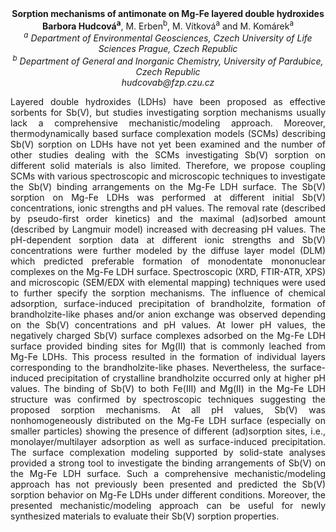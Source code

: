 <center><strong>Sorption mechanisms of antimonate on Mg-Fe layered double hydroxides</strong>

<center><strong>Barbora Hudcová<sup>a</sup></strong>, M. Erben<sup>b</sup>, M. Vítková<sup>a</sup> and M. Komárek<sup>a</sup>

<center><i><sup>a</sup> Department of Environmental Geosciences, Czech University of Life
Sciences Prague, Czech Republic</i>

<center><i><sup>b</sup> Department of General and Inorganic Chemistry, University of
Pardubice, Czech Republic</i>

<center><i>hudcovab@fzp.czu.cz</i>

<p style=text-align:justify>Layered double hydroxides (LDHs) have been proposed as effective
sorbents for Sb(V), but studies investigating sorption mechanisms
usually lack a comprehensive mechanistic/modeling approach. Moreover,
thermodynamically based surface complexation models (SCMs) describing
Sb(V) sorption on LDHs have not yet been examined and the number of
other studies dealing with the SCMs investigating Sb(V) sorption on
different solid materials is also limited. Therefore, we propose
coupling SCMs with various spectroscopic and microscopic techniques to
investigate the Sb(V) binding arrangements on the Mg-Fe LDH surface. The
Sb(V) sorption on Mg-Fe LDHs was performed at different initial Sb(V)
concentrations, ionic strengths and pH values. The removal rate
(described by pseudo-first order kinetics) and the maximal (ad)sorbed
amount (described by Langmuir model) increased with decreasing pH
values. The pH-dependent sorption data at different ionic strengths and
Sb(V) concentrations were further modeled by the diffuse layer model
(DLM) which predicted preferable formation of monodentate mononuclear
complexes on the Mg-Fe LDH surface. Spectroscopic (XRD, FTIR-ATR, XPS)
and microscopic (SEM/EDX with elemental mapping) techniques were used to
further specify the sorption mechanisms. The influence of chemical
adsorption, surface-induced precipitation of brandholzite, formation of
brandholzite-like phases and/or anion exchange was observed depending on
the Sb(V) concentrations and pH values. At lower pH values, the
negatively charged Sb(V) surface complexes adsorbed on the Mg-Fe LDH
surface provided binding sites for Mg(II) that is commonly leached from
Mg-Fe LDHs. This process resulted in the formation of individual layers
corresponding to the brandholzite-like phases. Nevertheless, the
surface-induced precipitation of crystalline brandholzite occurred only
at higher pH values. The binding of Sb(V) to both Fe(III) and Mg(II) in
the Mg-Fe LDH structure was confirmed by spectroscopic techniques
suggesting the proposed sorption mechanisms. At all pH values, Sb(V) was
nonhomogeneously distributed on the Mg-Fe LDH surface (especially on
smaller particles) showing the presence of different (ad)sorption sites,
i.e., monolayer/multilayer adsorption as well as surface-induced
precipitation. The surface complexation modeling supported by
solid-state analyses provided a strong tool to investigate the binding
arrangements of Sb(V) on the Mg-Fe LDH surface. Such a comprehensive
mechanistic/modeling approach has not previously been presented and
predicted the Sb(V) sorption behavior on Mg-Fe LDHs under different
conditions. Moreover, the presented mechanistic/modeling approach can be
useful for newly synthesized materials to evaluate their Sb(V) sorption
properties.
